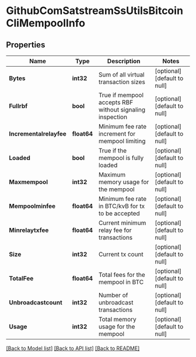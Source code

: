 # GithubComSatstreamSsUtilsBitcoinCliMempoolInfo

## Properties
Name | Type | Description | Notes
------------ | ------------- | ------------- | -------------
**Bytes** | **int32** | Sum of all virtual transaction sizes | [optional] [default to null]
**Fullrbf** | **bool** | True if mempool accepts RBF without signaling inspection | [optional] [default to null]
**Incrementalrelayfee** | **float64** | Minimum fee rate increment for mempool limiting | [optional] [default to null]
**Loaded** | **bool** | True if the mempool is fully loaded | [optional] [default to null]
**Maxmempool** | **int32** | Maximum memory usage for the mempool | [optional] [default to null]
**Mempoolminfee** | **float64** | Minimum fee rate in BTC/kvB for tx to be accepted | [optional] [default to null]
**Minrelaytxfee** | **float64** | Current minimum relay fee for transactions | [optional] [default to null]
**Size** | **int32** | Current tx count | [optional] [default to null]
**TotalFee** | **float64** | Total fees for the mempool in BTC | [optional] [default to null]
**Unbroadcastcount** | **int32** | Number of unbroadcast transactions | [optional] [default to null]
**Usage** | **int32** | Total memory usage for the mempool | [optional] [default to null]

[[Back to Model list]](../README.md#documentation-for-models) [[Back to API list]](../README.md#documentation-for-api-endpoints) [[Back to README]](../README.md)

